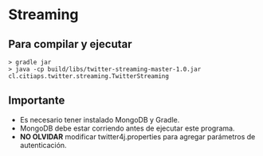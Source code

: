 # Streaming

## Para compilar y ejecutar

```
> gradle jar
> java -cp build/libs/twitter-streaming-master-1.0.jar cl.citiaps.twitter.streaming.TwitterStreaming
```

## Importante
* Es necesario tener instalado MongoDB y Gradle.
* MongoDB debe estar corriendo antes de ejecutar este programa.
* **NO OLVIDAR** modificar twitter4j.properties para agregar parámetros de autenticación.